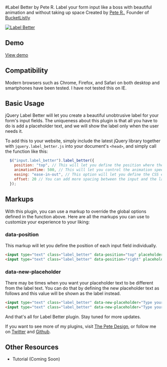 #Label Better by Pete R.
Label your form input like a boss with beautiful animation and without taking up space
Created by [Pete R.](http://www.thepetedesign.com), Founder of [BucketListly](http://www.bucketlistly.com)

[![Label Better](http://www.thepetedesign.com/images/label_better_image.png "Label Better")](http://www.thepetedesign.com/demos/label_better_demo.html)

## Demo
[View demo](http://www.thepetedesign.com/demos/label_better_demo.html)

## Compatibility
Modern browsers such as Chrome, Firefox, and Safari on both desktop and smartphones have been tested. I have not tested this on IE.

## Basic Usage
jQuery Label Better will let you create a beautiful unobtrusive label for your form's input fields. The uniqueness about this plugin is that all you have to do is add a placeholder text, and we will show the label only when the user needs it. 

To add this to your website, simply include the latest jQuery library together with `jquery.label_better.js` into your document's `<head>`, and simply call the function like this:

````javascript
  $("input.label_better").label_better({
    position: "top", // This will let you define the position where the label will appear when the user clicked on the input fields. Acceptable options are "top", "bottom", "left" and "right". Default value is "top".
    animationTime: 500, // This will let you control the animation speed when the label appear. This option accepts value in milliseconds. The default value is 500.
    easing: "ease-in-out", // This option will let you define the CSS easing you would like to see animating the label. The option accepts all default CSS easing such as "linear", "ease" etc. Another extra option is you can use is "bounce". The default value is "ease-in-out".
    offset: 20 // You can add more spacing between the input and the label. This option accepts value in pixels (without the unit). The default value is 20.
  });
````
## Markups

With this plugin, you can use a markup to override the global options defined in the function above. Here are all the markups you can use to customize your experience to your liking:

### data-position
This markup will let you define the position of each input field individually.

````html
<input type="text" class="label_better" data-position="top" placeholder="Username">
<input type="text" class="label_better" data-position="right" placeholder="Email Address">
````

### data-new-placeholder
There may be times when you want your placeholder text to be different from the label text. You can do that by defining the new placeholder text as follows and this value will be shown as the label instead.

````html
<input type="text" class="label_better" data-new-placeholder="Type your username" placeholder="Username">
<input type="text" class="label_better" data-new-placeholder="Type your email address" placeholder="Email Address">
````

And that's all for Label Better plugin. Stay tuned for more updates.

If you want to see more of my plugins, visit [The Pete Design](http://www.thepetedesign.com/#design), or follow me on [Twitter](http://www.twitter.com/peachananr) and [Github](http://www.github.com/peachananr).

## Other Resources
- Tutorial (Coming Soon)
